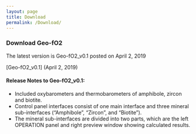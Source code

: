 ```yaml
---
layout: page
title: Download
permalink: /Download/
---
```


### __Download Geo-fO2__
The latest version is Geo-fO2_v0.1 posted on April 2, 2019

[Geo-fO2_v0.1] (April 2, 2019)

#### __Release Notes to Geo-fO2_v0.1:__

- Included oxybarometers and thermobarometers of amphibole, zircon and biotite.
- Control panel interfaces consist of one main interface and three mineral sub-interfaces (“Amphibole”, “Zircon”, and “Biotite”). 
- The mineral sub-interfaces are divided into two parts, which are the left OPERATION panel and right preview window showing calculated results.
